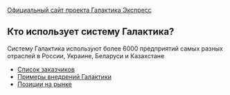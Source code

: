 [Официальный сайт проекта Галактика Экспресс](http://galaktika-express.ru/)

## Кто использует систему Галактика? ##

Систему Галактика используют более 6000 предприятий самых разных отраслей в России, Украине, Беларуси и Казахстане

  * [Список заказчиков](http://www.galaktika.ru/customer)
  * [Примеры внедрений Галактики](PrimeryVnedreny.md)
  * [Позиции на рынке](MarketPosition.md)